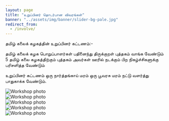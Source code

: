 ```yaml
---
layout: page
title: "உறுப்பினர் தொடர்பான விவரங்கள்"
banner: "../assets/img/banner/slider-bg-pale.jpg"
redirect_from:
  - /involve/
---
```

தமிழ் கலைக் கழகத்தின் உறுப்பினர் கட்டணம்:-

<p> தமிழ் கலைக் கழக பொறுப்பாளர்கள் பதினைந்து திருக்குறள் புத்தகம் வாங்க வேண்டும் 5 தமிழ் கலை கழகத்திற்கும் புத்தகம் அவர்கள் ஊரில் நடக்கும் பிற நிகழ்ச்சிகளுக்கு பரிசளித்த வேண்டும் </p>

<p> உறுப்பினர் கட்டணம் ஒரு நார்த்தங்காய் மரம் ஒரு பூவரசு மரம் நட்டு வளர்த்து பாதுகாக்க வேண்டும். </p>


<div class="owl-carousel-wrapper">
	<div class="owl-carousel">
		<div class="owl-carousel-img">
			<img src="{{ site.baseurl }}/assets/img/index/workshop1.jpg" alt="Workshop photo">
		</div>
		<div class="owl-carousel-img">
			<img src="{{ site.baseurl }}/assets/img/index/workshop2.jpg" alt="Workshop photo">
		</div>
		<div class="owl-carousel-img">
			<img src="{{ site.baseurl }}/assets/img/index/workshop3.jpg" alt="Workshop photo">
		</div>
				<div class="owl-carousel-img">
			<img src="{{ site.baseurl }}/assets/img/index/workshop4.jpg" alt="Workshop photo">
		</div>
				<div class="owl-carousel-img">
			<img src="{{ site.baseurl }}/assets/img/index/workshop5.jpg" alt="Workshop photo">
		</div>
	</div>
</div>





